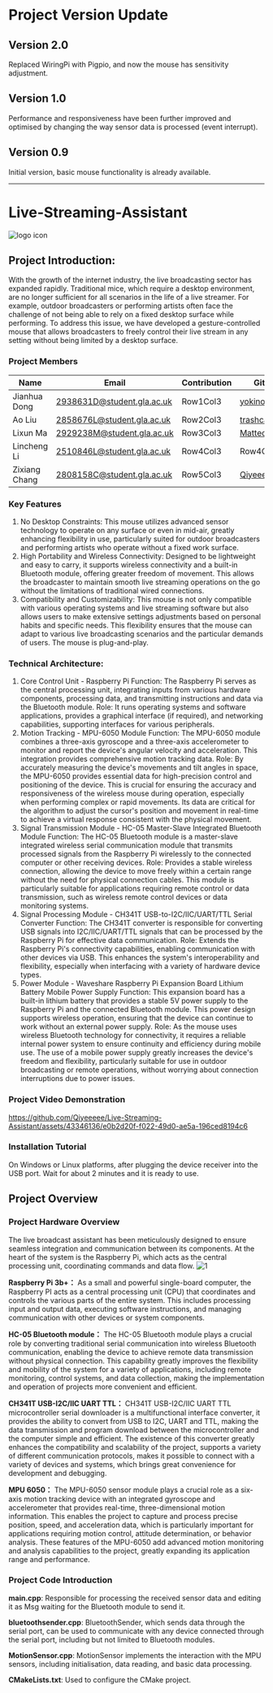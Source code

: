 # Project Version Update
## Version 2.0
Replaced WiringPi with Pigpio, and now the mouse has sensitivity adjustment.

## Version 1.0
Performance and responsiveness have been further improved and optimised by changing the way sensor data is processed (event interrupt).

## Version 0.9
Initial version, basic mouse functionality is already available.

****

# Live-Streaming-Assistant
![logo icon](https://github.com/Qiyeeeee/Live-Streaming-Assistant/assets/110274822/947f9ee0-db9a-431c-bd17-f86fce7e6ec4)


## Project Introduction:
With the growth of the internet industry, the live broadcasting sector has expanded rapidly. Traditional mice, which require a desktop environment, are no longer sufficient for all scenarios in the life of a live streamer. For example, outdoor broadcasters or performing artists often face the challenge of not being able to rely on a fixed desktop surface while performing. To address this issue, we have developed a gesture-controlled mouse that allows broadcasters to freely control their live stream in any setting without being limited by a desktop surface.

### Project Members
| Name | Email | Contribution | GitHub |
|----------|----------|----------|----------|
| Jianhua Dong |2938631D@student.gla.ac.uk | Row1Col3 |[ yokinoh](https://github.com/yokinoh) |
| Ao Liu | 2858676L@student.gla.ac.uk | Row2Col3 | [trashcanbomb](https://github.com/trashcanbomb) |
| Lixun Ma | 2929238M@student.gla.ac.uk | Row3Col3 | [Matteo](https://github.com/Matteolx98) |
| Lincheng Li | 2510846L@student.gla.ac.uk | Row4Col3 | Row4Col4 |
| Zixiang Chang | 2808158C@student.gla.ac.uk | Row5Col3 | [Qiyeeeee](https://github.com/Qiyeeeee) |


### Key Features
1. No Desktop Constraints: This mouse utilizes advanced sensor technology to operate on any surface or even in mid-air, greatly enhancing flexibility in use, particularly suited for outdoor broadcasters and performing artists who operate without a fixed work surface.
2. High Portability and Wireless Connectivity: Designed to be lightweight and easy to carry, it supports wireless connectivity and a built-in Bluetooth module, offering greater freedom of movement. This allows the broadcaster to maintain smooth live streaming operations on the go without the limitations of traditional wired connections.
3. Compatibility and Customizability: This mouse is not only compatible with various operating systems and live streaming software but also allows users to make extensive settings adjustments based on personal habits and specific needs. This flexibility ensures that the mouse can adapt to various live broadcasting scenarios and the particular demands of users. The mouse is plug-and-play.

### Technical Architecture:
1. Core Control Unit - Raspberry Pi
Function: The Raspberry Pi serves as the central processing unit, integrating inputs from various hardware components, processing data, and transmitting instructions and data via the Bluetooth module.
Role: It runs operating systems and software applications, provides a graphical interface (if required), and networking capabilities, supporting interfaces for various peripherals.
2. Motion Tracking - MPU-6050 Module
Function: The MPU-6050 module combines a three-axis gyroscope and a three-axis accelerometer to monitor and report the device's angular velocity and acceleration. This integration provides comprehensive motion tracking data.
Role: By accurately measuring the device's movements and tilt angles in space, the MPU-6050 provides essential data for high-precision control and positioning of the device. This is crucial for ensuring the accuracy and responsiveness of the wireless mouse during operation, especially when performing complex or rapid movements. Its data are critical for the algorithm to adjust the cursor's position and movement in real-time to achieve a virtual response consistent with the physical movement.
3. Signal Transmission Module - HC-05 Master-Slave Integrated Bluetooth Module
Function: The HC-05 Bluetooth module is a master-slave integrated wireless serial communication module that transmits processed signals from the Raspberry Pi wirelessly to the connected computer or other receiving devices.
Role: Provides a stable wireless connection, allowing the device to move freely within a certain range without the need for physical connection cables. This module is particularly suitable for applications requiring remote control or data transmission, such as wireless remote control devices or data monitoring systems.
4. Signal Processing Module - CH341T USB-to-I2C/IIC/UART/TTL Serial Converter
Function: The CH341T converter is responsible for converting USB signals into I2C/IIC/UART/TTL signals that can be processed by the Raspberry Pi for effective data communication.
Role: Extends the Raspberry Pi's connectivity capabilities, enabling communication with other devices via USB. This enhances the system's interoperability and flexibility, especially when interfacing with a variety of hardware device types.
5. Power Module - Waveshare Raspberry Pi Expansion Board Lithium Battery Mobile Power Supply
Function: This expansion board has a built-in lithium battery that provides a stable 5V power supply to the Raspberry Pi and the connected Bluetooth module. This power design supports wireless operation, ensuring that the device can continue to work without an external power supply.
Role: As the mouse uses wireless Bluetooth technology for connectivity, it requires a reliable internal power system to ensure continuity and efficiency during mobile use. The use of a mobile power supply greatly increases the device's freedom and flexibility, particularly suitable for use in outdoor broadcasting or remote operations, without worrying about connection interruptions due to power issues.

### Project Video Demonstration
https://github.com/Qiyeeeee/Live-Streaming-Assistant/assets/43346136/e0b2d20f-f022-49d0-ae5a-196ced8194c6



### Installation Tutorial
On Windows or Linux platforms, after plugging the device receiver into the USB port. Wait for about 2 minutes and it is ready to use.

## Project Overview

### Project Hardware Overview
The live broadcast assistant has been meticulously designed to ensure seamless integration and communication between its components. At the heart of the system is the Raspberry Pi, which acts as the central processing unit, coordinating commands and data flow.
![1](https://github.com/Qiyeeeee/Live-Streaming-Assistant/assets/43346136/93156c6f-14b7-43c1-a2cd-0ebcdb054852)

**Raspberry Pi 3b+：** As a small and powerful single-board computer, the Raspberry PI acts as a central processing unit (CPU) that coordinates and controls the various parts of the entire system. This includes processing input and output data, executing software instructions, and managing communication with other devices or system components.

**HC-05 Bluetooth module：** The HC-05 Bluetooth module plays a crucial role by converting traditional serial communication into wireless Bluetooth communication, enabling the device to achieve remote data transmission without physical connection. This capability greatly improves the flexibility and mobility of the system for a variety of applications, including remote monitoring, control systems, and data collection, making the implementation and operation of projects more convenient and efficient.

**CH341T USB-I2C/IIC UART TTL：** CH341T USB-I2C/IIC UART TTL microcontroller serial downloader is a multifunctional interface converter, it provides the ability to convert from USB to I2C, UART and TTL, making the data transmission and program download between the microcontroller and the computer simple and efficient. The existence of this converter greatly enhances the compatibility and scalability of the project, supports a variety of different communication protocols, makes it possible to connect with a variety of devices and systems, which brings great convenience for development and debugging.

**MPU 6050：** The MPU-6050 sensor module plays a crucial role as a six-axis motion tracking device with an integrated gyroscope and accelerometer that provides real-time, three-dimensional motion information. This enables the project to capture and process precise position, speed, and acceleration data, which is particularly important for applications requiring motion control, attitude determination, or behavior analysis. These features of the MPU-6050 add advanced motion monitoring and analysis capabilities to the project, greatly expanding its application range and performance.


### Project Code Introduction
**main.cpp**: Responsible for processing the received sensor data and editing it as Msg waiting for the Bluetooth module to send it.

**bluetoothsender.cpp**: BluetoothSender, which sends data through the serial port, can be used to communicate with any device connected through the serial port, including but not limited to Bluetooth modules.

**MotionSensor.cpp**: MotionSensor implements the interaction with the MPU sensors, including initialisation, data reading, and basic data processing.

**CMakeLists.txt**: Used to configure the CMake project.
